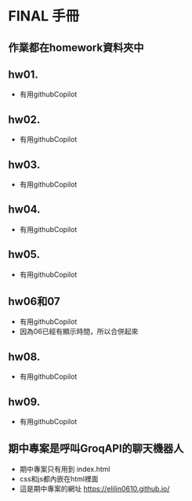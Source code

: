 # FINAL 手冊

## 作業都在homework資料夾中
## hw01.
+ 有用githubCopilot

## hw02. 
+ 有用githubCopilot

## hw03.
+ 有用githubCopilot
  
## hw04. 
+ 有用githubCopilot

## hw05. 
+ 有用githubCopilot

## hw06和07
+ 有用githubCopilot
+ 因為06已經有顯示時間，所以合併起來

## hw08. 
+ 有用githubCopilot

## hw09. 
+ 有用githubCopilot



## 期中專案是呼叫GroqAPI的聊天機器人
+ 期中專案只有用到 index.html
+ css和js都內嵌在html裡面
+ 這是期中專案的網址 https://elilin0610.github.io/
  
